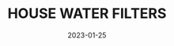 ---
component: "service7_banner"
date: "2023-01-25"
title: HOUSE WATER FILTERS
text: "SAN ANTONIO WHOLE HOUSE WATER FILTERS FOR YOUR HOME OF BUSINESS. SALT AND NO SALE HOME WATER FILTRATION SYSTEMS IN SAN ANTONIO TEXAS."
textColor: white
featuredImage: ../../../images/service-gaines.webp
---